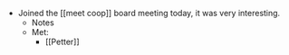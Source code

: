 - Joined the [[meet coop]] board meeting today, it was very interesting.
  - Notes
  - Met:
    - [[Petter]]
